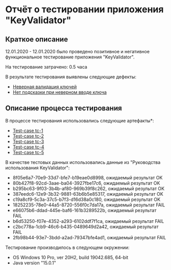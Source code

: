 # Отчёт о тестировании приложения "KeyValidator"

## Краткое описание

12.01.2020 - 12.01.2020 было проведено позитивное и негативное функциональное тестирование приложения "KeyValidator".

На тестирование затрачено: 0.5 часа

В результате тестирования выявлены следующие дефекты:
*  [Неверная валидация ключей](https://github.com/Warlokk/Java1/issues/1)
*  [Нет подсказки при неверном вводе ключа](https://github.com/Warlokk/Java1/issues/2)


## Описание процесса тестирования

В процессе тестирования использовались следующие артефакты*:
* [Test-case tc-1](https://github.com/Warlokk/Java1/blob/master/tc1.md)
* [Test-case tc-2](https://github.com/Warlokk/Java1/blob/master/tc2.md)
* [Test-case tc-3](https://github.com/Warlokk/Java1/blob/master/tc3.md)
* [Test-case tc-4](https://github.com/Warlokk/Java1/blob/master/tc4.md)
* [Test-case tc-5](https://github.com/Warlokk/Java1/blob/master/tc5.md)


В качестве тестовых данных использовались данные из "Руководства использования KeyValidator":
* 8f05e6a7-70e9-33d7-bfe7-b19eae0d8998, ожидаемый результат OK
* 80b427f8-92cd-3aae-ba04-3927fbe17c6, ожидаемый результат OK
* b295bc63-9f03-3b4b-af80-969b39f8c262, ожидаемый результат OK
* 387eedc6-12e9-3b32-9881-63b6b5e85317, ожидаемый результат OK
* c19a8cf9-5c3a-37c5-b7f3-d16d38a0c180, ожидаемый результат OK
* 18252235-78e0-44a5-8720-556f0c7da17a, ожидаемый результат FAIL
* e66075b6-ddad-445e-baf6-161b3289522b, ожидаемый результат FAIL
* b6d53250-f07e-4352-a293-6102ddf7f1ca, ожидаемый результат FAIL
* c2bc778a-1cb9-46c6-b435-0489649d2a42, ожидаемый результат FAIL
* 2fb98b44-93e7-3bdd-a2ad-79347bfe4ad1, ожидаемый результат FAIL

Тестирование производилось в следующем окружении:
* OS Windows 10 Pro, ver 20H2, build 19042.685, 64-bit
* Java version "15.0.1"

